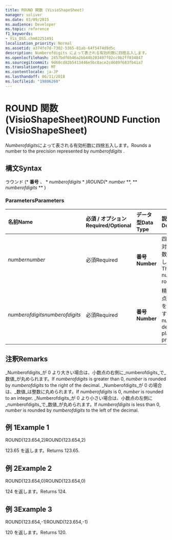 ```yaml
---
title: ROUND 関数 (VisioShapeSheet)
manager: soliver
ms.date: 03/09/2015
ms.audience: Developer
ms.topic: reference
f1_keywords:
- Vis_DSS.chm82251491
localization_priority: Normal
ms.assetid: a374fe7d-7302-5365-81ab-64f5474d9d5c
description: Numberofdigits によって表される有効桁数に四捨五入します。
ms.openlocfilehash: 2457bdf6b46a2bb44b203497f02cc9b2ff034847
ms.sourcegitcommit: 9d60cd82b5413446e5bc8ace2cd689f683fb41a7
ms.translationtype: MT
ms.contentlocale: ja-JP
ms.lasthandoff: 06/11/2018
ms.locfileid: "19806260"
---
```

# <a name="round-function-visioshapesheet"></a><span data-ttu-id="595b0-103">ROUND 関数 (VisioShapeSheet)</span><span class="sxs-lookup"><span data-stu-id="595b0-103">ROUND Function (VisioShapeSheet)</span></span>

<span data-ttu-id="595b0-104">*Numberofdigits*によって表される有効桁数に四捨五入します。</span><span class="sxs-lookup"><span data-stu-id="595b0-104">Rounds a number to the precision represented by  *numberofdigits*  .</span></span> 
  
## <a name="syntax"></a><span data-ttu-id="595b0-105">構文</span><span class="sxs-lookup"><span data-stu-id="595b0-105">Syntax</span></span>

<span data-ttu-id="595b0-106">ラウンド (* **番号** *、* * *numberofdigits* * *)</span><span class="sxs-lookup"><span data-stu-id="595b0-106">ROUND(** *number* **, ** *numberofdigits* ** )</span></span> 
  
### <a name="parameters"></a><span data-ttu-id="595b0-107">Parameters</span><span class="sxs-lookup"><span data-stu-id="595b0-107">Parameters</span></span>

|<span data-ttu-id="595b0-108">**名前**</span><span class="sxs-lookup"><span data-stu-id="595b0-108">**Name**</span></span>|<span data-ttu-id="595b0-109">**必須 / オプション**</span><span class="sxs-lookup"><span data-stu-id="595b0-109">**Required/Optional**</span></span>|<span data-ttu-id="595b0-110">**データ型**</span><span class="sxs-lookup"><span data-stu-id="595b0-110">**Data Type**</span></span>|<span data-ttu-id="595b0-111">**説明**</span><span class="sxs-lookup"><span data-stu-id="595b0-111">**Description**</span></span>|
|:-----|:-----|:-----|:-----|
| <span data-ttu-id="595b0-112">_number_</span><span class="sxs-lookup"><span data-stu-id="595b0-112">_number_</span></span> <br/> |<span data-ttu-id="595b0-113">必須</span><span class="sxs-lookup"><span data-stu-id="595b0-113">Required</span></span>  <br/> |<span data-ttu-id="595b0-114">**番号**</span><span class="sxs-lookup"><span data-stu-id="595b0-114">**Number**</span></span> <br/> |<span data-ttu-id="595b0-115">四捨五入の対象となる数値を指定します。</span><span class="sxs-lookup"><span data-stu-id="595b0-115">The number to round off.</span></span>  <br/> |
| <span data-ttu-id="595b0-116">_numberofdigits_</span><span class="sxs-lookup"><span data-stu-id="595b0-116">_numberofdigits_</span></span> <br/> |<span data-ttu-id="595b0-117">必須</span><span class="sxs-lookup"><span data-stu-id="595b0-117">Required</span></span>  <br/> |<span data-ttu-id="595b0-118">**番号**</span><span class="sxs-lookup"><span data-stu-id="595b0-118">**Number**</span></span> <br/> |<span data-ttu-id="595b0-119">精度の小数点以下桁数を指定します。</span><span class="sxs-lookup"><span data-stu-id="595b0-119">The number of decimal places of precision.</span></span>  <br/> |
   
## <a name="remarks"></a><span data-ttu-id="595b0-120">注釈</span><span class="sxs-lookup"><span data-stu-id="595b0-120">Remarks</span></span>

<span data-ttu-id="595b0-121">_Numberofdigits_が 0 より大きい場合は、小数点の右側に_numberofdigits_で_数値_が丸められます。</span><span class="sxs-lookup"><span data-stu-id="595b0-121">If  _numberofdigits_ is greater than 0,  _number_ is rounded by  _numberofdigits_ to the right of the decimal.</span></span> <span data-ttu-id="595b0-122">_Numberofdigits_が 0 の場合は、_数値_は整数に丸められます。</span><span class="sxs-lookup"><span data-stu-id="595b0-122">If  _numberofdigits_ is 0,  _number_ is rounded to an integer.</span></span> <span data-ttu-id="595b0-123">_Numberofdigits_が 0 より小さい場合は、小数点の左側に_numberofdigits_で_数値_が丸められます。</span><span class="sxs-lookup"><span data-stu-id="595b0-123">If  _numberofdigits_ is less than 0,  _number_ is rounded by  _numberofdigits_ to the left of the decimal.</span></span> 
  
## <a name="example-1"></a><span data-ttu-id="595b0-124">例 1</span><span class="sxs-lookup"><span data-stu-id="595b0-124">Example 1</span></span>

<span data-ttu-id="595b0-125">ROUND(123.654,2)</span><span class="sxs-lookup"><span data-stu-id="595b0-125">ROUND(123.654,2)</span></span>
  
<span data-ttu-id="595b0-126">123.65 を返します。</span><span class="sxs-lookup"><span data-stu-id="595b0-126">Returns 123.65.</span></span>
  
## <a name="example-2"></a><span data-ttu-id="595b0-127">例 2</span><span class="sxs-lookup"><span data-stu-id="595b0-127">Example 2</span></span>

<span data-ttu-id="595b0-128">ROUND(123.654,0)</span><span class="sxs-lookup"><span data-stu-id="595b0-128">ROUND(123.654,0)</span></span>
  
<span data-ttu-id="595b0-129">124 を返します。</span><span class="sxs-lookup"><span data-stu-id="595b0-129">Returns 124.</span></span>
  
## <a name="example-3"></a><span data-ttu-id="595b0-130">例 3</span><span class="sxs-lookup"><span data-stu-id="595b0-130">Example 3</span></span>

<span data-ttu-id="595b0-131">ROUND(123.654,-1)</span><span class="sxs-lookup"><span data-stu-id="595b0-131">ROUND(123.654,-1)</span></span>
  
<span data-ttu-id="595b0-132">120 を返します。</span><span class="sxs-lookup"><span data-stu-id="595b0-132">Returns 120.</span></span>
  

